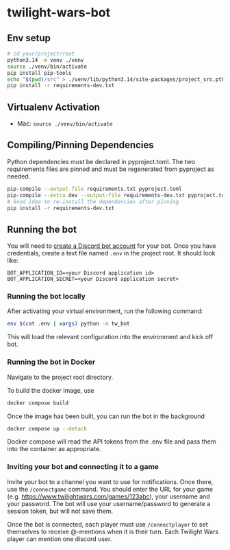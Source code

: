 # twilight-wars-bot

## Env setup

```bash
# cd your/project/root
python3.14 -m venv ./venv
source ./venv/bin/activate
pip install pip-tools
echo "$(pwd)/src" > ./venv/lib/python3.14/site-packages/project_src.pth
pip install -r requirements-dev.txt
```

## Virtualenv Activation

- Mac: `source ./venv/bin/activate`

## Compiling/Pinning Dependencies

Python dependencies must be declared in pyproject.toml. The two requirements files are pinned and must be regenerated from pyproject as needed.

```bash
pip-compile --output-file requirements.txt pyproject.toml
pip-compile --extra dev --output-file requirements-dev.txt pyproject.toml
# Good idea to re-install the dependencies after pinning
pip install -r requirements-dev.txt
```

## Running the bot

You will need to [create a Discord bot account](https://discordpy.readthedocs.io/en/stable/discord.html) for your bot. Once you have credentials, create a text file named `.env` in the project root. It should look like:

```
BOT_APPLICATION_ID=<your Discord application id>
BOT_APPLICATION_SECRET=<your Discord application secret>
```

### Running the bot locally

After activating your virtual environment, run the following command:

```bash
env $(cat .env | xargs) python -m tw_bot
```

This will load the relevant configuration into the environment and kick off bot.

### Running the bot in Docker

Navigate to the project root directory.

To build the docker image, use

```bash
docker compose build
```

Once the image has been built, you can run the bot in the background

```bash
docker compose up --detach
```

Docker compose will read the API tokens from the .env file and pass them into the container as appropriate.

### Inviting your bot and connecting it to a game

Invite your bot to a channel you want to use for notifications. Once there, use the `/connectgame` command. You should enter the URL for your game (e.g. https://www.twilightwars.com/games/123abc), your username and your password. The bot will use your username/password to generate a session token, but will not save them.

Once the bot is connected, each player must use `/connectplayer` to set themselves to receive @-mentions when it is their turn. Each Twilight Wars player can mention one discord user.
